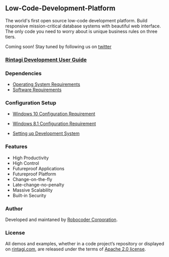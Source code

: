 ## Low-Code-Development-Platform

The world's first open source low-code development platform. Build responsive mission-critical database systems with beautiful web interface.  The only code you need to worry about is unique business rules on three tiers.

Coming soon! Stay tuned by following us on [twitter](https://www.twitter.com/rintagi)

### [Rintagi Development User Guide](https://www.rintagi.com/docs/site/index.html)

### Dependencies

 + [Operating System Requirements](https://www.rintagi.com/docs/site/Initial-Setup/index.html#operating-system-requirements)
 + [Software Requirements](https://www.rintagi.com/docs/site/Initial-Setup/index.html#software-requirements)
 
### Configuration Setup

   + [Windows 10 Configuration Requirement](https://www.rintagi.com/docs/site/Initial-Setup/index.html#windows-10-configuration-requirement) 
   + [Windows 8.1 Configuration Requirement](https://www.rintagi.com/docs/site/Initial-Setup/index.html#windows-81-configuration-requirement) 

  + [Setting up Development System](https://www.rintagi.com/docs/site/Initial-Setup/index.html#installation)  


### Features

+ High Productivity
+ High Control
+ Futureproof Applications
+ Futureproof Platform
+ Change-on-the-fly
+ Late-change-no-penalty
+ Massive Scalability
+ Built-in Security

### Author

Developed and maintaned by [Robocoder Corporation](https://www.robocoder.com).

### License

All demos and examples, whether in a code project’s repository or displayed on [rintagi.com](https://www.rintagi.com), are released under the terms of [Apache 2.0 license](https://www.apache.org/licenses/LICENSE-2.0).

